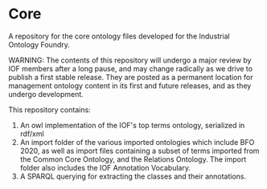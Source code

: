 # Core
A repository for the core ontology files developed for the Industrial Ontology Foundry. 

WARNING: The contents of this repository will undergo a major review by IOF members after a long pause, and may change radically as we drive to publish a first stable release. They are posted as a permanent location for management ontology content in its first and future releases, and as they undergo development. 

This repository contains:
1. An owl implementation of the IOF's top terms ontology, serialized in rdf/xml
2. An import folder of the various imported ontologies which include BFO 2020,  as well as import files containing a subset of terms imported from the Common Core Ontology, and the  Relations Ontology. The import folder also includes the IOF Annotation Vocabulary. 
3. A SPARQL querying for extracting the classes and their annotations. 
